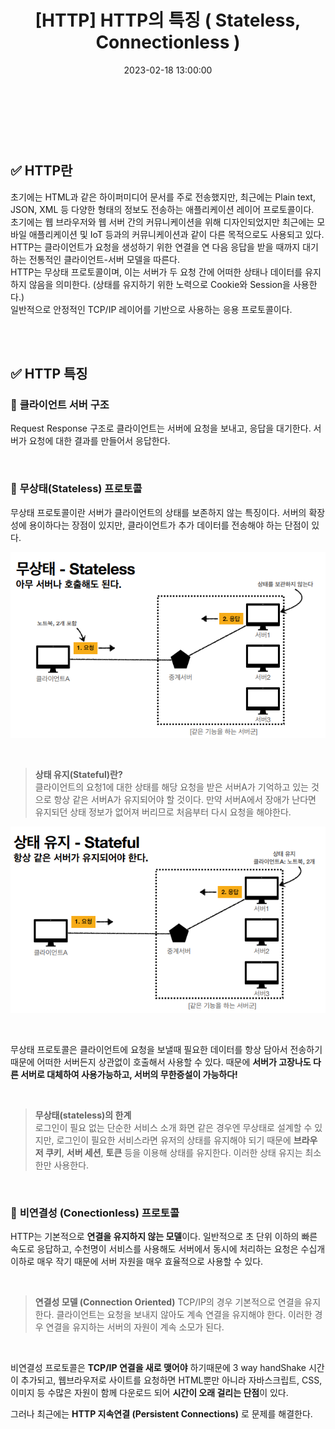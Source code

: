 ﻿---
permalink: /2023-02-18-HTTP의 특징/
title: "[HTTP] HTTP의 특징 ( Stateless, Connectionless ) "
date: 2023-02-18 13:00:00
toc: true
toc_sticky: true
toc_label: "HTTP"
categories:
- HTTP
tags:
- HTTP
---
<br><br><br>

## ✅ HTTP란
초기에는 HTML과 같은 하이퍼미디어 문서를 주로 전송했지만, 최근에는 Plain text, JSON, XML 등 다양한 형태의 정보도 전송하는 애플리케이션 레이어 프로토콜이다.  
초기에는 웹 브라우저와 웹 서버 간의 커뮤니케이션을 위해 디자인되었지만 최근에는 모바일 애플리케이션 및 IoT 등과의 커뮤니케이션과 같이 다른 목적으로도 사용되고 있다.  
HTTP는 클라이언트가 요청을 생성하기 위한 연결을 연 다음 응답을 받을 때까지 대기하는 전통적인 클라이언트-서버 모델을 따른다.  
HTTP는 무상태 프로토콜이며, 이는 서버가 두 요청 간에 어떠한 상태나 데이터를 유지하지 않음을 의미한다. (상태를 유지하기 위한 노력으로 Cookie와 Session을 사용한다.)  
일반적으로 안정적인 TCP/IP 레이어를 기반으로 사용하는 응용 프로토콜이다.

<br><br>

## ✅ HTTP 특징

### 📌 **클라이언트 서버 구조**
Request Response 구조로 클라이언트는 서버에 요청을 보내고, 응답을 대기한다.
서버가 요청에 대한 결과를 만들어서 응답한다.

<br>

### 📌 **무상태(Stateless) 프로토콜**
무상태 프로토콜이란 서버가 클라이언트의 상태를 보존하지 않는 특징이다.
서버의 확장성에 용이하다는 장점이 있지만, 클라이언트가 추가 데이터를 전송해야 하는 단점이 있다.
<p align="left">
<img src="https://github.com/idkim97/idkim97.github.io/blob/master/img/stateless1.png?raw=true">
</p>

<br>

> **상태 유지(Stateful)란?**   
> 클라이언트의 요청1에 대한 상태를 해당 요청을 받은 서버A가 기억하고 있는 것으로 항상 같은 서버A가 유지되어야 할 것이다. 만약 서버A에서 장애가 난다면 유지되던 상태 정보가 없어져 버리므로 처음부터 다시 요청을 해야한다.
<p align="left">
<img src="https://github.com/idkim97/idkim97.github.io/blob/master/img/stateful1.png?raw=true">
</p>

<br>

무상태 프로토콜은 클라이언트에 요청을 보낼때 필요한 데이터를 항상 담아서 전송하기 때문에 어떠한 서버든지 상관없이 호출해서 사용할 수 있다. 때문에 **서버가 고장나도 다른 서버로 대체하여 사용가능하고, 서버의 무한증설이 가능하다!**

<br>

> **무상태(stateless)의 한계**   
> 로그인이 필요 없는 단순한 서비스 소개 화면 같은 경우엔 무상태로 설계할 수 있지만, 로그인이 필요한 서비스라면 유저의 상태를 유지해야 되기 때문에 **브라우저 쿠키**, **서버 세션**, **토큰** 등을 이용해 상태를 유지한다. 이러한 상태 유지는 최소한만 사용한다.

<br>

### 📌 **비연결성 (Conectionless) 프로토콜**
HTTP는 기본적으로 **연결을 유지하지 않는 모델**이다. 일반적으로 초 단위 이하의 빠른속도로 응답하고, 수천명이 서비스를 사용해도 서버에서 동시에 처리하는 요청은 수십개 이하로 매우 작기 때문에 서버 자원을 매우 효율적으로 사용할 수 있다. 

<br>

> **연결성 모델 (Connection Oriented)** 
> TCP/IP의 경우 기본적으로 연결을 유지한다. 클라이언트는 요청을 보내지 않아도 계속 연결을 유지해야 한다. 이러한 경우 연결을 유지하는 서버의 자원이 계속 소모가 된다.

<br>

비연결성 프로토콜은 **TCP/IP 연결을 새로 맺어야** 하기때문에 3 way handShake 시간이 추가되고, 웹브라우저로 사이트를 요청하면 HTML뿐만 아니라 자바스크립트, CSS, 이미지 등 수많은 자원이 함께 다운로드 되어 **시간이 오래 걸리는 단점**이 있다.

그러나 최근에는  **HTTP 지속연결 (Persistent Connections)** 로 문제를 해결한다.
